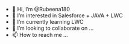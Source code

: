 - 👋 Hi, I’m @Rubeena180
- 👀 I’m interested in Salesforce + JAVA + LWC
- 🌱 I’m currently learning LWC
- 💞️ I’m looking to collaborate on ...
- 📫 How to reach me ...

<!---
Rubeena180/Rubeena180 is a ✨ special ✨ repository because its `README.md` (this file) appears on your GitHub profile.
You can click the Preview link to take a look at your changes.
--->
